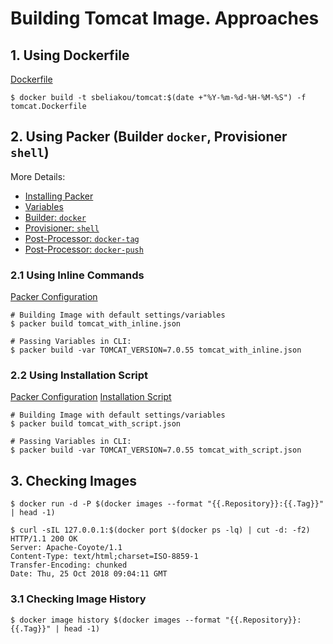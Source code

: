 # Building Tomcat Image. Approaches

## 1. Using Dockerfile

[Dockerfile](tomcat.Dockerfile)
```
$ docker build -t sbeliakou/tomcat:$(date +"%Y-%m-%d-%H-%M-%S") -f tomcat.Dockerfile
```

## 2. Using Packer (Builder `docker`, Provisioner `shell`)

More Details:
- [Installing Packer](https://www.packer.io/intro/getting-started/install.html)
- [Variables](https://www.packer.io/docs/templates/user-variables.html)
- [Builder: `docker`](https://www.packer.io/docs/builders/docker.html)
- [Provisioner: `shell`](https://www.packer.io/docs/provisioners/shell.html)
- [Post-Processor: `docker-tag`](https://www.packer.io/docs/post-processors/docker-tag.html)
- [Post-Processor: `docker-push`](https://www.packer.io/docs/post-processors/docker-push.html)


### 2.1 Using Inline Commands

[Packer Configuration](tomcat_with_inline.json)

```
# Building Image with default settings/variables
$ packer build tomcat_with_inline.json

# Passing Variables in CLI:
$ packer build -var TOMCAT_VERSION=7.0.55 tomcat_with_inline.json
```

### 2.2 Using Installation Script

[Packer Configuration](tomcat_with_script.json)
[Installation Script](tomcat_install.json)

```
# Building Image with default settings/variables
$ packer build tomcat_with_script.json

# Passing Variables in CLI:
$ packer build -var TOMCAT_VERSION=7.0.55 tomcat_with_script.json
```

## 3. Checking Images

```
$ docker run -d -P $(docker images --format "{{.Repository}}:{{.Tag}}" | head -1)

$ curl -sIL 127.0.0.1:$(docker port $(docker ps -lq) | cut -d: -f2)
HTTP/1.1 200 OK
Server: Apache-Coyote/1.1
Content-Type: text/html;charset=ISO-8859-1
Transfer-Encoding: chunked
Date: Thu, 25 Oct 2018 09:04:11 GMT
```

### 3.1 Checking Image History

```
$ docker image history $(docker images --format "{{.Repository}}:{{.Tag}}" | head -1)
```